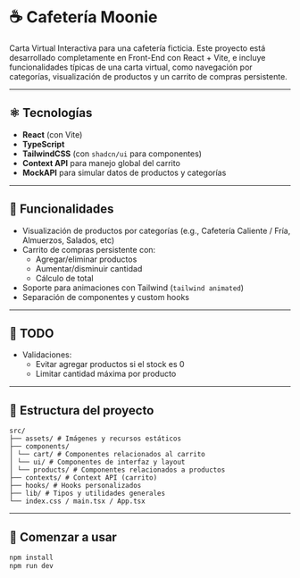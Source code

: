 # ☕ Cafetería Moonie

Carta Virtual Interactiva para una cafetería ficticia. Este proyecto está desarrollado completamente en Front-End con React + Vite, e incluye funcionalidades típicas de una carta virtual, como navegación por categorías, visualización de productos y un carrito de compras persistente.

---

## ⚛️ Tecnologías

- **React** (con Vite)
- **TypeScript**
- **TailwindCSS** (con `shadcn/ui` para componentes)
- **Context API** para manejo global del carrito
- **MockAPI** para simular datos de productos y categorías

---

## 🛒 Funcionalidades

- Visualización de productos por categorías (e.g., Cafetería Caliente / Fría, Almuerzos, Salados, etc)
- Carrito de compras persistente con:
  - Agregar/eliminar productos
  - Aumentar/disminuir cantidad
  - Cálculo de total
- Soporte para animaciones con Tailwind (`tailwind animated`)
- Separación de componentes y custom hooks

---

## 📄 TODO

- Validaciones:
  - Evitar agregar productos si el stock es 0
  - Limitar cantidad máxima por producto

---

## 📂 Estructura del proyecto

```
src/
├── assets/ # Imágenes y recursos estáticos
├── components/
│ └── cart/ # Componentes relacionados al carrito
│ └── ui/ # Componentes de interfaz y layout
│ └── products/ # Componentes relacionados a productos
├── contexts/ # Context API (carrito)
├── hooks/ # Hooks personalizados
├── lib/ # Tipos y utilidades generales
└── index.css / main.tsx / App.tsx
```

---

## 🚀 Comenzar a usar

```bash
npm install
npm run dev
```